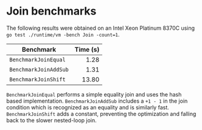 # Join benchmarks

The following results were obtained on an Intel Xeon Platinum 8370C using
`go test ./runtime/vm -bench Join -count=1`.

| Benchmark        | Time (s) |
|------------------|---------:|
| `BenchmarkJoinEqual`   | 1.28 |
| `BenchmarkJoinAddSub`  | 1.31 |
| `BenchmarkJoinShift`   | 13.80 |

`BenchmarkJoinEqual` performs a simple equality join and uses the hash based
implementation. `BenchmarkJoinAddSub` includes a `+1 - 1` in the join condition
which is recognized as an equality and is similarly fast. `BenchmarkJoinShift`
adds a constant, preventing the optimization and falling back to the slower
nested-loop join.
